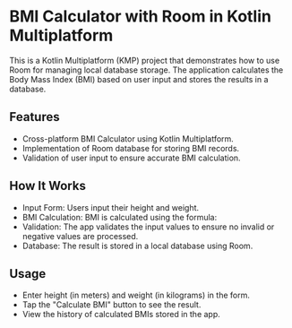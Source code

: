 # BMI Calculator with Room in Kotlin Multiplatform

This is a Kotlin Multiplatform (KMP) project that demonstrates how to use Room for managing local database storage. The application calculates the Body Mass Index (BMI) based on user input and stores the results in a database.

## Features
- Cross-platform BMI Calculator using Kotlin Multiplatform.
- Implementation of Room database for storing BMI records.
- Validation of user input to ensure accurate BMI calculation.

## How It Works
- Input Form: Users input their height and weight.
- BMI Calculation: BMI is calculated using the formula:
- Validation: The app validates the input values to ensure no invalid or negative values are processed.
- Database: The result is stored in a local database using Room.

## Usage
- Enter height (in meters) and weight (in kilograms) in the form.
- Tap the "Calculate BMI" button to see the result.
- View the history of calculated BMIs stored in the app.
